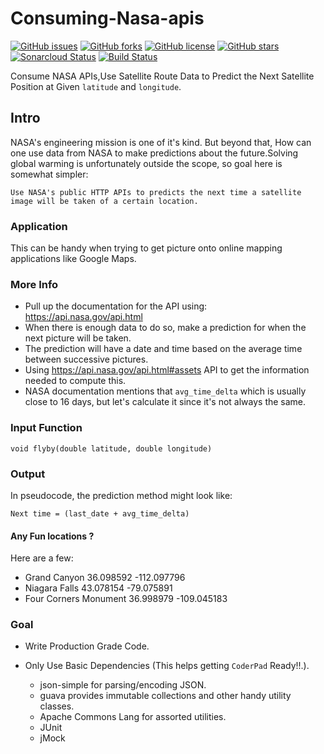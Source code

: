 
# Consuming-Nasa-apis

[![GitHub issues](https://img.shields.io/github/issues/Akash-Mittal/consuming-nasa-apis.svg)](https://github.com/Akash-Mittal/consuming-nasa-apis/issues)
[![GitHub forks](https://img.shields.io/github/forks/Akash-Mittal/consuming-nasa-apis.svg)](https://github.com/Akash-Mittal/consuming-nasa-apis/network)
[![GitHub license](https://img.shields.io/github/license/Akash-Mittal/consuming-nasa-apis.svg)](https://github.com/Akash-Mittal/consuming-nasa-apis/blob/master/LICENSE)
[![GitHub stars](https://img.shields.io/github/stars/Akash-Mittal/consuming-nasa-apis.svg)](https://github.com/Akash-Mittal/consuming-nasa-apis/stargazers)
[![Sonarcloud Status](https://sonarcloud.io/api/project_badges/measure?project=Akash-Mittal_consuming-nasa-apis&metric=alert_status)](https://sonarcloud.io/dashboard?id=Akash-Mittal_consuming-nasa-apis)
[![Build Status](https://travis-ci.org/Akash-Mittal/consuming-nasa-apis.svg?branch=master)](https://travis-ci.org/Akash-Mittal/consuming-nasa-apis)


Consume NASA APIs,Use Satellite Route Data to Predict the Next Satellite Position at Given `latitude` and `longitude`.

## Intro 

NASA's engineering mission is one of it's kind. But beyond that, How can one use data from NASA to make 
predictions about the future.Solving global warming is unfortunately outside the scope, so goal here is 
somewhat simpler:

``` 
Use NASA's public HTTP APIs to predicts the next time a satellite image will be taken of a certain location.
```

### Application

This can be handy when trying to get picture onto online mapping applications like Google Maps.

### More Info

* Pull up the documentation for the API using: https://api.nasa.gov/api.html 
* When there is enough data to do so, make a prediction for when the next picture will be taken. 
* The prediction will have a date and time based on the average time between successive pictures. 
* Using  https://api.nasa.gov/api.html#assets API to get the information needed to compute this. 
* NASA documentation mentions that ``` avg_time_delta ``` which is usually close to 16 days, 
  but let's calculate it since it's not always the same.

### Input Function

``` void flyby(double latitude, double longitude) ```

### Output 

In pseudocode, the prediction method might look like:  

``` Next time = (last_date + avg_time_delta) ```

#### Any Fun locations ? 

Here are a few:

* Grand Canyon 36.098592 -112.097796 
* Niagara Falls 43.078154 -79.075891 
* Four Corners Monument 36.998979 -109.045183

### Goal

* Write Production Grade Code.
* Only Use Basic Dependencies (This helps getting `CoderPad` Ready!!.).

    * json-simple for parsing/encoding JSON.
    * guava provides immutable collections and other handy utility classes.
    * Apache Commons Lang for assorted utilities.
    * JUnit
    * jMock
 

